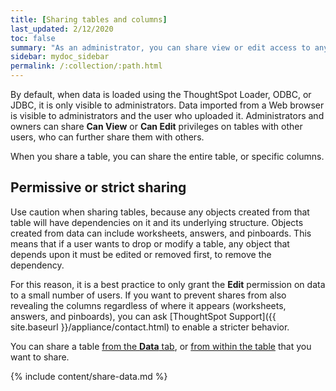 ```yaml
---
title: [Sharing tables and columns]
last_updated: 2/12/2020
toc: false
summary: "As an administrator, you can share view or edit access to any table."
sidebar: mydoc_sidebar
permalink: /:collection/:path.html
---
```

By default, when data is loaded using the ThoughtSpot Loader, ODBC, or JDBC, it
is only visible to administrators. Data imported from a Web browser is visible
to administrators and the user who uploaded it. Administrators and owners can
share **Can View** or **Can Edit** privileges on tables with other users, who can further share them with others.

When you share a table, you can share the entire table, or specific columns.

## Permissive or strict sharing

Use caution when sharing tables, because any objects created from that table will have
dependencies on it and its underlying structure. Objects created from
data can include worksheets, answers, and pinboards. This means that if a user
wants to drop or modify a table, any object that depends upon it must be edited or removed first, to remove the dependency.

For this reason, it is a best practice to only grant the **Edit** permission on
data to a small number of users. If you want to prevent shares from also
revealing the columns regardless of where it appears (worksheets, answers, and
pinboards), you can ask [ThoughtSpot Support]({{ site.baseurl }}/appliance/contact.html) to enable a stricter behavior.

You can share a table [from the **Data** tab](#share-datatab), or [from within the table](#share-dataset) that you want to share.

{% include content/share-data.md %}
